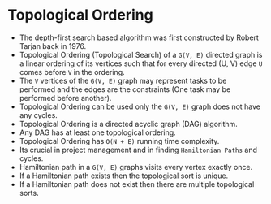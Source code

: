 # Topological Ordering

* The depth-first search based algorithm was first constructed by Robert Tarjan back in 1976.
* Topological Ordering (Topological Search) of a `G(V, E)` directed graph is a linear ordering of its vertices such that for every directed (U, V)
  edge `U` comes before `V` in the ordering.
* The `V` vertices of the `G(V, E)` graph may represent tasks to be performed and the edges are the constraints (One task may be performed before another).
* Topological Ordering can be used only the `G(V, E)` graph does not have any cycles.
* Topological Ordering is a directed acyclic graph (DAG) algorithm.
* Any DAG has at least one topological ordering.
* Topological Ordering has `O(N + E)` running time complexity.
* Its crucial in project management and in finding `Hamiltonian Paths` and cycles.
* Hamiltonian path in a `G(V, E)` graphs visits every vertex exactly once.
* If a Hamiltonian path exists then the topological sort is unique.
* If a Hamiltonian path does not exist then there are multiple topological sorts.
